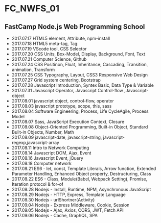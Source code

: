 # FC_NWFS_01

<!--
page_number: true
$size: A4
footer : Fastcampus 웹 프로그래밍 & 프론트엔드 개발 스쿨, 2017
-->

## FastCamp Node.js Web Programming School  
  
- 2017.07.17 HTML5 element, Attribute, npm-install  
- 2017.07.18 HTML5 meta-tag, Tag  
- 2017.07.19 VScode tool, CSS Selector  
- 2017.07.20 CSS Units, Box-Model, Display, Background, Font, Text  
- 2017.07.21 Computer Science, Github  
- 2017.07.24 CSS Positinon, Float, Inheritance, Cascading, Transition, animation, Transform  
- 2017.07.25 CSS Typography, Layout, CSS3 Responsive Web Design  
- 2017.07.27 Grid system centering, Bootstrap  
- 2017.07.28 Javascript Introduction, Syntex Basic, Data Type & Variable  
- 2017.07.31 Javascript Operator, Javascript Control-flow ,Javascript-object  
- 2017.08.01 javascript object, control-flow, operator  
- 2017.08.03 javascript prototype, scope, this, sass  
- 2017.08.04 Software Engineering, Process, Life CycleAgile, Process Model  
- 2017.08.07 Sass, JavaScript Execution Context, Closure  
- 2017.08.08 Object-Oriented Programming, Built-in Object, Standard Built-in Objects, Number, Math
- 2017.08.09 javascript-date, javascript-string, javascript-regexp,javascript-array  
- 2017.08.11 Intro to Network Computing  
- 2017.08.14 Javascript DOM, Ajax, Event  
- 2017.08.16 Javascript Event, jQuery  
- 2017.08.18 Computer network  
- 2017.08.21 ES6 - let, const, Template Literals, Arrow function, Extended Parameter Handling, Enhanced Object property, Destructuring, Class  
- 2017.08.22 ES6 - Class, Module(Babel, Webpack Setting), Promise, Iteration protocol & for-of  
- 2017.08.28 Nodejs - Install, Runtime, NPM, Asynchronous JavaScript  
- 2017.08.29 Nodejs - HTTP, Express, Template Language  
- 2017.08.30 Nodejs - urlShortner(Activity)  
- 2017.09.04 Nodejs - Express Middleware, Cookie, Session  
- 2017.09.05 Nodejs - Ajax, Axios, CORS, JWT, Fetch API  
- 2017.09.06 Nodejs - Cache, GraphQL, SPA  
